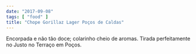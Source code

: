 ```yaml
---
date: "2017-09-08"
tags: [ "food" ]
title: "Chope Gorillaz Lager Poços de Caldas"
---
```

Encorpada e não tão doce; colarinho cheio de aromas. Tirada perfeitamente no Justo no Terraço em Poços.
